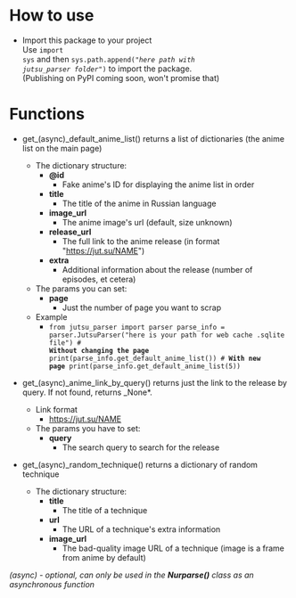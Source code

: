 # How to use

- Import this package to your project<br />
  Use
  <code>import sys</code>
  and then
  <code>sys.path.append("_here path with jutsu_parser folder_")</code> to import the package.<br />
  (Publishing on PyPI coming soon, won't promise that)

# Functions

- get_(async)_default_anime_list() returns a list of dictionaries (the anime list on the main page)

  - The dictionary structure:
    - **@id**
      - Fake anime's ID for displaying the anime list in order
    - **title**
      - The title of the anime in Russian language
    - **image_url**
      - The anime image's url (default, size unknown)
    - **release_url**
      - The full link to the anime release (in format "https://jut.su/NAME")
    - **extra**
      - Additional information about the release (number of episodes, et cetera)
  - The params you can set:
    - **page**
      - Just the number of page you want to scrap
  - Example
    - <code>from jutsu_parser import parser
      parse_info = parser.JutsuParser("here is your path for web cache .sqlite file")
      \# **Without changing the page**
      print(parse_info.get_default_anime_list())
      \# **With new page**
      print(parse_info.get_default_anime_list(5))</code>

- get_(async)_anime_link_by_query() returns just the link to the release by query. If not found, returns \_None\*.

  - Link format
    - https://jut.su/NAME
  - The params you have to set:
    - **query**
      - The search query to search for the release

- get_(async)_random_technique() returns a dictionary of random technique
  - The dictionary structure:
    - **title**
      - The title of a technique
    - **url**
      - The URL of a technique's extra information
    - **image_url**
      - The bad-quality image URL of a technique (image is a frame from anime by default)

*(async) - optional, can only be used in the **Nurparse()** class as an asynchronous function*
